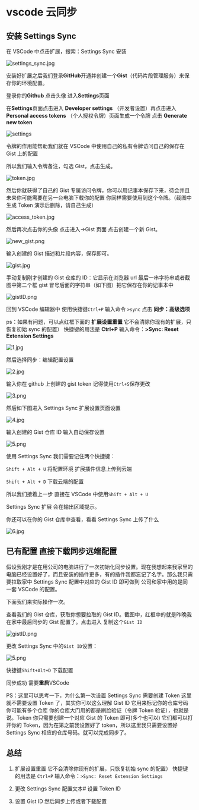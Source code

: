 # vscode 云同步

## 安装 Settings Sync

在 VSCode 中点击扩展，搜索：Settings Sync 安装

![settings_sync.jpg](./settings_sync.jpg)

安装好扩展之后我们登录**GitHub**开通并创建一个**Gist**（代码片段管理服务）来保存你的环境配置。

登录你的**Github** 点击头像 进入**Settings**页面

在**Settings**页面点击进入 **Developer settings** （开发者设置）再点击进入**Personal access tokens** （个人授权令牌）页面生成一个令牌 点击 **Generate new token**

![settings](./settings.jpg)

令牌的作用能帮助我们就在 VSCode 中使用自己的私有令牌访问自己的保存在 Gist 上的配置

所以我们输入令牌备注，勾选 Gist，点击生成。

![token.jpg](./token.jpg)

然后你就获得了自己的 Gist 专属访问令牌，你可以用记事本保存下来，待会并且未来你可能需要在另一台电脑下载你的配置 你同样需要使用到这个令牌。（截图中生成 Token 演示后删除，请自己生成）

![access_token.jpg](./access_token.png)

然后再次点击你的头像 点击进入->Gist 页面 点击创建一个新 Gist。

![new_gist.png](./new_gist.png)

输入创建的 Gist 描述和片段内容，保存即可。

![gist.jpg](./gist.jpg)

手动复制刚才创建的 Gist 仓库的 ID：它显示在浏览器 url 最后一串字符串或者截图中第二个框 gist 冒号后面的字符串（如下图）把它保存在你的记事本中

![gistID.png](./gistID.png)

回到 VSCode 编辑器中 使用快捷键`Ctrl+P` 输入命令 `>sync` 点击 **同步：高级选项**

ps：如果有问题，可以点红框下面的 **扩展设置重置** 它不会清除你现有的扩展，只恢复初始 sync 的配置） 快捷键的用法是 **Ctrl+P** 输入命令：**>Sync: Reset Extension Settings**

![1.jpg](./1.jpg)

然后选择同步：编辑配置设置

![2.jpg](./2.jpg)

输入你在 github 上创建的 gist token 记得使用`Ctrl+S`保存更改

![3.png](./3.png)

然后如下图进入 Settings Sync 扩展设置页面设置

![4.jpg](./4.jpg)

输入创建的 Gist 仓库 ID 输入自动保存设置

![5.png](./5.png)

使用 Settings Sync 我们需要记住两个快捷键：

`Shift + Alt + U` 将配置环境 扩展插件信息上传到云端

`Shift + Alt + D` 下载云端的配置

所以我们接着上一步 直接在 VSCode 中使用`Shift + Alt + U`

Settings Sync 扩展 会在输出区域提示。

你还可以在你的 Gist 仓库中查看，看看 Settings Sync 上传了什么

![6.jpg](./6.jpg)

## 已有配置 直接下载同步远端配置

假设我刚才是在用公司的电脑进行了一次初始化同步设置。现在我想起来我家里的电脑已经设置好了，而且安装的插件更多，有的插件我都忘记了名字。那么我只需要拉取家中 Settings Sync 配置中对应的 Gist ID 即可做到 公司和家中用的是同一套 VSCode 的配置。

下面我们来实际操作一次。

查看我们的 Gist 仓库，获取你想要拉取的 Gist ID。截图中，红框中的就是昨晚我在家中最后同步的 Gist 配置了。点击进入 复制这个`Gist ID`

![gistID.png](./gistID.png)

更改 Settings Sync 中的`Gist ID`设置：

![5.png](./5.png)

快捷键`Shift+Alt+D` 下载配置

同步成功 需要**重启**VSCode

PS：这里可以思考一下，为什么第一次设置 Settings Sync 需要创建 Token 这里就不需要设置 Token 了，其实你可以这么理解 Gist ID 它用来标记你的仓库号码 你可能有多个仓库 你的仓库大门用的都是刷脸验证（令牌 Token 验证），也就是说。Token 你只需要创建一个对应 Gist 的 Token 即可(多个也可以) 它们都可以打开你的 Token，因为在第之前我设置好了 token，所以这里我只需要设置好 Settings Sync 相应的仓库号码。就可以完成同步了。

## 总结

1. 扩展设置重置
   它不会清除你现有的扩展，只恢复初始 sync 的配置） 快捷键的用法是 `Ctrl+P` 输入命令：`>Sync: Reset Extension Settings`

2. 更改 Settings Sync 配置文本#
   设置 Token ID

3. 设置 Gist ID
   然后同步上传或者下载配置
